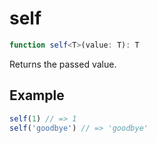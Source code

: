 # self

```ts
function self<T>(value: T): T
```

Returns the passed value.

## Example

```ts
self(1) // => 1
self('goodbye') // => 'goodbye'
```
